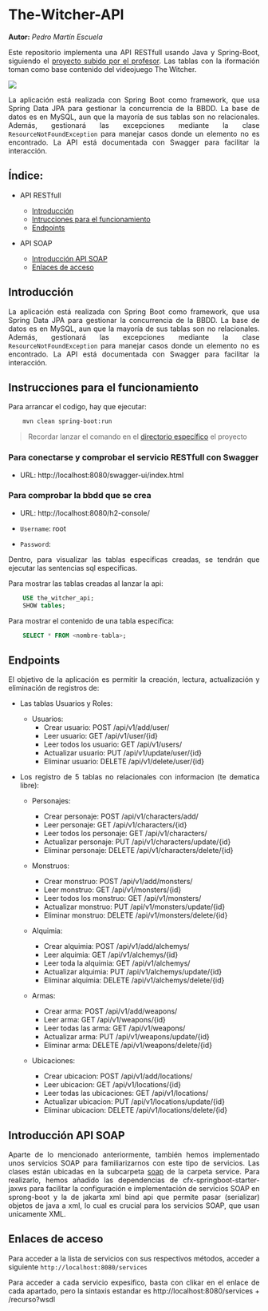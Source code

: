 <div style="text-align: justify;">
    
# The-Witcher-API

__Autor:__ _Pedro Martín Escuela_

Este repositorio implementa una API RESTfull usando Java y Spring-Boot, siguiendo el [proyecto subido por el profesor](). Las tablas con la iformación toman como base contenido del videojuego The Witcher.

<img src="https://assets.nintendo.com/image/upload/q_auto/f_auto/ncom/software/switch/70010000033071/3f7ee6aa3482b514bd443e116022b038a9728f017916ed37da3f09f731a7d5f2"/>

La aplicación está realizada con Spring Boot como framework, que usa Spring Data JPA para gestionar la concurrencia de la BBDD. La base de datos es en MySQL, aun que la mayoría de sus tablas son no relacionales. Además, gestionará las excepciones mediante la clase `ResourceNotFoundException` para manejar casos donde un elemento no es encontrado. La API está documentada con Swagger para facilitar la interacción.

## Índice:

- API RESTfull
    - [Introducción](#introducción)
    - [Intrucciones para el funcionamiento](#instrucciones-para-el-funcionamiento)
    - [Endpoints](#endpoints)

- API SOAP
    - [Introducción API SOAP](#introducción-api-soap)
    - [Enlaces de acceso](#enlaces-de-acceso)

## Introducción

La aplicación está realizada con Spring Boot como framework, que usa Spring Data JPA para gestionar la concurrencia de la BBDD. La base de datos es en MySQL, aun que la mayoría de sus tablas son no relacionales. Además, gestionará las excepciones mediante la clase `ResourceNotFoundException` para manejar casos donde un elemento no es encontrado. La API está documentada con Swagger para facilitar la interacción.

## Instrucciones para el funcionamiento

Para arrancar el codigo, hay que ejecutar:

```bash
    mvn clean spring-boot:run
```

> Recordar lanzar el comando en el [directorio específico](./spring-boot-persistence-h2-main/) el proyecto


### Para conectarse y comprobar el servicio RESTfull con Swagger

- URL: http://localhost:8080/swagger-ui/index.html

### Para comprobar la bbdd que se crea

- URL: http://localhost:8080/h2-console/

- `Username`: root
- `Password`: 

Dentro, para visualizar las tablas especificas creadas, se tendrán que ejecutar las sentencias sql especificas.

Para mostrar las tablas creadas al lanzar la api:

```sql
    USE the_witcher_api;
    SHOW tables;
```

Para mostrar el contenido de una tabla específica:

```sql
    SELECT * FROM <nombre-tabla>;
```

## Endpoints

El objetivo de la aplicación es permitir la creación, lectura, actualización y eliminación de registros de:

- Las tablas Usuarios y Roles:

    - Usuarios:
        - Crear usuario: POST /api/v1/add/user/
        - Leer usuario: GET /api/v1/user/{id}
        - Leer todos los usuario: GET /api/v1/users/
        - Actualizar usuario: PUT /api/v1/update/user/{id}
        - Eliminar usuario: DELETE /api/v1/delete/user/{id}

- Los registro de 5 tablas no relacionales con informacion (te dematica libre):

    - Personajes:

        - Crear personaje: POST /api/v1/characters/add/
        - Leer personaje: GET /api/v1/characters/{id}
        - Leer todos los personaje: GET /api/v1/characters/
        - Actualizar personaje: PUT /api/v1/characters/update/{id}
        - Eliminar personaje: DELETE /api/v1/characters/delete/{id}

    - Monstruos:

        - Crear monstruo: POST /api/v1/add/monsters/
        - Leer monstruo: GET /api/v1/monsters/{id}
        - Leer todos los monstruo: GET /api/v1/monsters/
        - Actualizar monstruo: PUT /api/v1/monsters/update/{id}
        - Eliminar monstruo: DELETE /api/v1/monsters/delete/{id}

    - Alquimia:

        - Crear alquimia: POST /api/v1/add/alchemys/
        - Leer alquimia: GET /api/v1/alchemys/{id}
        - Leer toda la alquimia: GET /api/v1/alchemys/
        - Actualizar alquimia: PUT /api/v1/alchemys/update/{id}
        - Eliminar alquimia: DELETE /api/v1/alchemys/delete/{id}

    - Armas:

        - Crear arma: POST /api/v1/add/weapons/
        - Leer arma: GET /api/v1/weapons/{id}
        - Leer todas las arma: GET /api/v1/weapons/
        - Actualizar arma: PUT /api/v1/weapons/update/{id}
        - Eliminar arma: DELETE /api/v1/weapons/delete/{id}

    - Ubicaciones:

        - Crear ubicacion: POST /api/v1/add/locations/
        - Leer ubicacion: GET /api/v1/locations/{id}
        - Leer todas las ubicaciones: GET /api/v1/locations/
        - Actualizar ubicacion: PUT /api/v1/locations/update/{id}
        - Eliminar ubicacion: DELETE /api/v1/locations/delete/{id}

## Introducción API SOAP

Aparte de lo mencionado anteriormente, también hemos implementado unos servicios SOAP para familiarizarnos con este tipo de servicios. Las clases están ubicadas en la subcarpeta [soap](./code/src/main/java/petermartesc.springboot/service) de la carpeta service. Para realizarlo, hemos añadido las dependencias de cfx-springboot-starter-jaxws para facilitar la configuración e implementación de servicios SOAP en sprong-boot y la de jakarta xml bind api que permite pasar (serializar) objetos de java a xml, lo cual es crucial para los servicios SOAP, que usan unicamente XML.

## Enlaces de acceso

Para acceder a la lista de servicios con sus respectivos métodos, acceder a siguiente `http://localhost:8080/services`

Para acceder a cada servicio expesifico, basta con clikar en el enlace de cada apartado, pero la sintaxis estandar es http://localhost:8080/services + /recurso?wsdl

</div>
